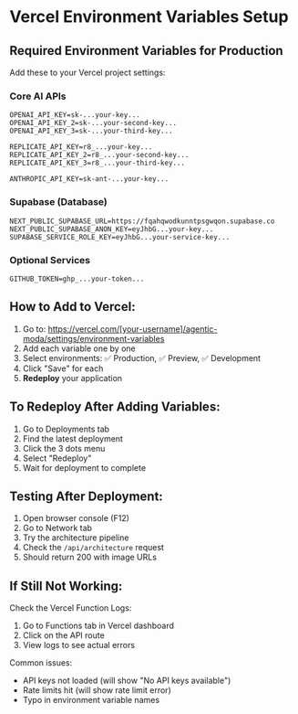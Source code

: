 # Vercel Environment Variables Setup

## Required Environment Variables for Production

Add these to your Vercel project settings:

### Core AI APIs
```
OPENAI_API_KEY=sk-...your-key...
OPENAI_API_KEY_2=sk-...your-second-key...
OPENAI_API_KEY_3=sk-...your-third-key...

REPLICATE_API_KEY=r8_...your-key...
REPLICATE_API_KEY_2=r8_...your-second-key...
REPLICATE_API_KEY_3=r8_...your-third-key...

ANTHROPIC_API_KEY=sk-ant-...your-key...
```

### Supabase (Database)
```
NEXT_PUBLIC_SUPABASE_URL=https://fqahqwodkunntpsgwqon.supabase.co
NEXT_PUBLIC_SUPABASE_ANON_KEY=eyJhbG...your-key...
SUPABASE_SERVICE_ROLE_KEY=eyJhbG...your-service-key...
```

### Optional Services
```
GITHUB_TOKEN=ghp_...your-token...
```

## How to Add to Vercel:

1. Go to: https://vercel.com/[your-username]/agentic-moda/settings/environment-variables
2. Add each variable one by one
3. Select environments: ✅ Production, ✅ Preview, ✅ Development
4. Click "Save" for each
5. **Redeploy** your application

## To Redeploy After Adding Variables:

1. Go to Deployments tab
2. Find the latest deployment
3. Click the 3 dots menu
4. Select "Redeploy"
5. Wait for deployment to complete

## Testing After Deployment:

1. Open browser console (F12)
2. Go to Network tab
3. Try the architecture pipeline
4. Check the `/api/architecture` request
5. Should return 200 with image URLs

## If Still Not Working:

Check the Vercel Function Logs:
1. Go to Functions tab in Vercel dashboard
2. Click on the API route
3. View logs to see actual errors

Common issues:
- API keys not loaded (will show "No API keys available")
- Rate limits hit (will show rate limit error)
- Typo in environment variable names